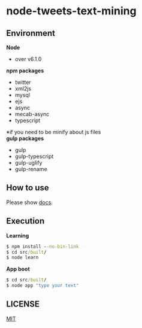 # node-tweets-text-mining

## Environment
__Node__
- over v6.1.0

__npm packages__
- twitter
- xml2js
- mysql
- ejs
- async
- mecab-async
- typescript

※if you need to be minify about js files  
__gulp packages__
- gulp
- gulp-typescript
- gulp-uglify
- gulp-rename


## How to use
Please show [docs](https://github.com/k-kuwahara/node-tweets-text-mining/blob/master/docs/).

## Execution
__Learning__
```cmd
$ npm install --no-bin-link
$ cd src/built/
$ node learn
```

__App boot__
```cmd
$ cd src/built/
$ node app "type your text"
```

## LICENSE
[MIT](https://github.com/k-kuwahara/node-tweets-text-mining/blob/master/LICENSE)
